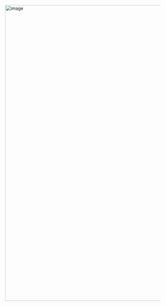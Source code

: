 <img width="959" alt="image" src="https://github.com/auditore12/pijarcamp/assets/46740590/19d55ecf-f362-47a9-85e6-c828b07f6c9a">
